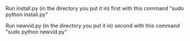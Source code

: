 Run install.py (in the directory you put it in) first with this command 
"sudo python install.py" 

Run newvid.py (in the directory you put it in) second with this command
"sudo python newvid.py"
